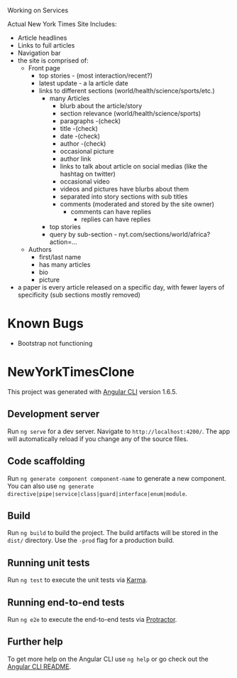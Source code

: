 Working on Services

Actual New York Times Site Includes:
* Article headlines
* Links to full articles
* Navigation bar
* the site is comprised of:
  * Front page
    * top stories - (most interaction/recent?)
    * latest update - a la article date
    * links to different sections (world/health/science/sports/etc.)
      * many Articles
        * blurb about the article/story
        * section relevance (world/health/science/sports)
        * paragraphs -(check)
        * title -(check)
        * date -(check)
        * author -(check)
        * occasional picture
        * author link
        * links to talk about article on social medias (like the hashtag on twitter)
        * occasional video
        * videos and pictures have blurbs about them
        * separated into story sections with sub titles
        * comments (moderated and stored by the site owner)
          * comments can have replies
            * replies can have replies
      * top stories
      * query by sub-section - nyt.com/sections/world/africa?action=...
  * Authors
    * first/last name
    * has many articles
    * bio
    * picture
* a paper is every article released on a specific day, with fewer layers of specificity (sub sections mostly removed)


# Known Bugs

* Bootstrap not functioning

# NewYorkTimesClone

This project was generated with [Angular CLI](https://github.com/angular/angular-cli) version 1.6.5.

## Development server

Run `ng serve` for a dev server. Navigate to `http://localhost:4200/`. The app will automatically reload if you change any of the source files.

## Code scaffolding

Run `ng generate component component-name` to generate a new component. You can also use `ng generate directive|pipe|service|class|guard|interface|enum|module`.

## Build

Run `ng build` to build the project. The build artifacts will be stored in the `dist/` directory. Use the `-prod` flag for a production build.

## Running unit tests

Run `ng test` to execute the unit tests via [Karma](https://karma-runner.github.io).

## Running end-to-end tests

Run `ng e2e` to execute the end-to-end tests via [Protractor](http://www.protractortest.org/).

## Further help

To get more help on the Angular CLI use `ng help` or go check out the [Angular CLI README](https://github.com/angular/angular-cli/blob/master/README.md).
